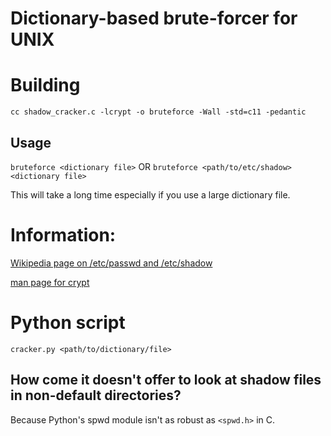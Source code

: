 # Dictionary-based brute-forcer for UNIX

# Building
`cc shadow_cracker.c -lcrypt -o bruteforce -Wall -std=c11 -pedantic`

## Usage
`bruteforce <dictionary file>`
OR
`bruteforce <path/to/etc/shadow> <dictionary file>`

This will take a long time especially if you use a large dictionary file.

# Information:

[Wikipedia page on /etc/passwd and /etc/shadow](https://en.wikipedia.org/wiki/Passwd)

[man page for crypt](http://man7.org/linux/man-pages/man3/crypt.3.html)

# Python script
`cracker.py <path/to/dictionary/file>`

## How come it doesn't offer to look at shadow files in non-default directories?
Because Python's spwd module isn't as robust as `<spwd.h>` in C.
